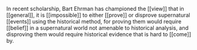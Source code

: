 In recent scholarship, Bart Ehrman has championed the [[view]] that in [[general]], it is [[impossible]] to either [[prove]] or disprove supernatural [[events]] using the historical method, for proving them would require [[belief]] in a supernatural world not amenable to historical analysis, and disproving them would require historical evidence that is hard to [[come]] by.